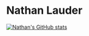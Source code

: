 # Nathan Lauder

[![Nathan's GitHub stats](https://github-readme-stats.vercel.app/api?username=nathanlauder&hide=prs,contribs&count_private=true&show_icons=true&hide_border=true&bg_color=45,F4D444,F86CA7&title_color=000000&text_color=000000&icon_color=000000)](https://github.com/anuraghazra/github-readme-stats)
